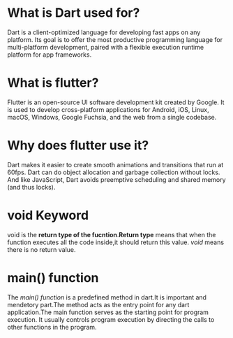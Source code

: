 # **What is Dart used for?**
  Dart is a client-optimized language for developing fast apps on any platform. Its goal is to offer the most productive programming language for multi-platform development, paired with a flexible execution runtime platform for app frameworks.

# **What is flutter?**
  Flutter is an open-source UI software development kit created by Google. It is used to develop cross-platform applications for Android, iOS, Linux, macOS, Windows, Google Fuchsia, and the web from a single codebase.

# **Why does flutter use it?**
  Dart makes it easier to create smooth animations and transitions that run at 60fps. Dart can do object allocation and garbage collection without locks. And like JavaScript, Dart avoids preemptive scheduling and shared memory (and thus locks).

# **void Keyword**
void is the **return type of the fucntion**.**Return type** means that when the function executes all the code inside,it should return this value. _void_ means there is no return value.

# **main() function**
The _main() function_ is a predefined method in dart.It is important and mendetory part.The method acts as the entry point for any dart application.The main function serves as the starting point for program execution. It usually controls program execution by directing the calls to other functions in the program.

